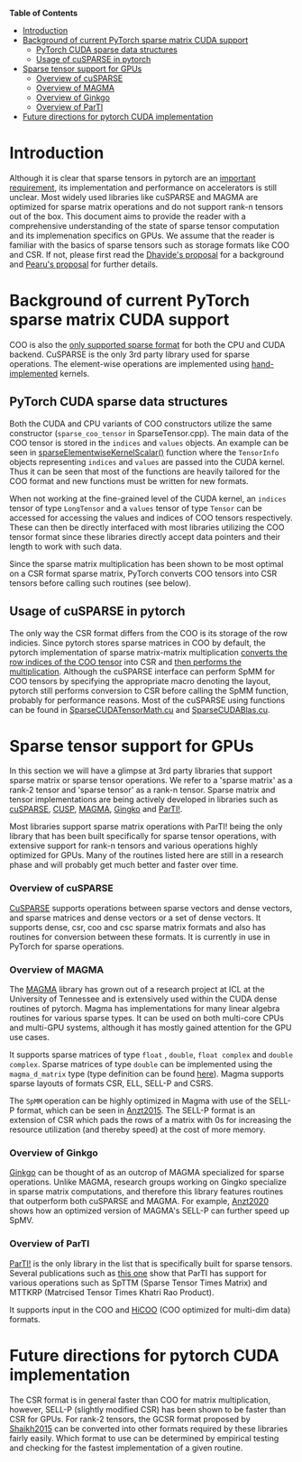<!-- markdown-toc start - Don't edit this section. Run M-x markdown-toc-generate-toc again -->
**Table of Contents**

- [Introduction](#introduction)
- [Background of current PyTorch sparse matrix CUDA support](#background-of-current-pytorch-sparse-matrix-cuda-support)
    - [PyTorch CUDA sparse data structures](#pytorch-cuda-sparse-data-structures)
    - [Usage of cuSPARSE in pytorch](#usage-of-cusparse-in-pytorch)
- [Sparse tensor support for GPUs](#sparse-tensor-support-for-gpus)
    - [Overview of cuSPARSE](#overview-of-cusparse)
    - [Overview of MAGMA](#overview-of-magma)
    - [Overview of Ginkgo](#overview-of-ginkgo)
    - [Overview of ParTI](#overview-of-parti)
- [Future directions for pytorch CUDA implementation](#future-directions-for-pytorch-cuda-implementation)

<!-- markdown-toc end -->

# Introduction

Although it is clear that sparse tensors in pytorch are an
[important requirement](https://github.com/pytorch/rfcs/blob/b2d02512bb69648fc61013829205eb6dfea6a714/RFC-0004-pyTorch-sparse-matmul-roadmap.md#motivation-and-scope),
its implementation and performance on accelerators is still unclear. Most widely used
libraries like cuSPARSE and MAGMA are optimized for sparse matrix operations and do
not support rank-n tensors out of the box. This document aims to provide the reader
with a comprehensive understanding of the state of sparse tensor computation and its
implemenation specifics on GPUs. We assume that the reader is familiar with the basics
of sparse tensors such as storage formats like COO and CSR. If not, please first read
the [Dhavide's proposal](https://github.com/pytorch/rfcs/pull/4) for a background
and [Pearu's proposal](https://github.com/Quansight-Labs/rfcs/tree/pearu/rfc0005/RFC0003-sparse-roadmap)
for further details.

# Background of current PyTorch sparse matrix CUDA support

COO is also the [only supported sparse format](https://github.com/Quansight-Labs/rfcs/tree/pearu/rfc0005/RFC0003-sparse-roadmap#pytorch-implementation-of-coo-sparse-format)
for both the CPU and CUDA backend. CuSPARSE is the
only 3rd party library used for sparse operations. The element-wise operations
are implemented using
[hand-implemented](https://github.com/pytorch/pytorch/blob/master/aten/src/ATen/native/sparse/cuda/SparseCUDATensorMath.cu#L343) kernels.

## PyTorch CUDA sparse data structures

Both the CUDA and CPU variants of COO constructors utilize the same constructor
(`sparse_coo_tensor` in SparseTensor.cpp). The main data of the COO tensor
is stored in the `indices` and `values` objects.
An example can be seen in
[sparseElementwiseKernelScalar()](https://github.com/pytorch/pytorch/blob/master/aten/src/ATen/native/sparse/cuda/SparseCUDAApplyUtils.cuh#L76)
function where the `TensorInfo` objects representing `indices` and `values`
are passed into the CUDA kernel. Thus it can be seen that most of the functions are
heavily tailored for the COO format and new functions must be written for new
formats.

When not working at the fine-grained level of the CUDA kernel, an `indices` tensor
of type `LongTensor` and a `values` tensor of type `Tensor` can be accessed for
accessing the values and indices of COO tensors respectively. These can then
be directly interfaced with most libraries utilizing the COO tensor format
since these libraries directly accept data pointers and their length to
work with such data.

Since the sparse matrix multiplication has been shown to be most optimal on a
CSR format sparse matrix, PyTorch converts COO tensors into CSR tensors before
calling such routines (see below).

## Usage of cuSPARSE in pytorch

The only way the CSR format differs from the COO is its storage of the row indicies. 
Since pytorch stores sparse matrices in COO by default, the pytorch implementation
of sparse matrix-matrix multiplication
[converts the row indices of the COO tensor](https://github.com/pytorch/pytorch/blob/master/aten/src/ATen/native/sparse/cuda/SparseCUDATensorMath.cu#L59)
into CSR and
[then performs the multiplication](https://github.com/pytorch/pytorch/blob/master/aten/src/ATen/native/sparse/cuda/SparseCUDATensorMath.cu#L96).
Although the cuSPARSE interface
can perform SpMM for COO tensors by specifying the appropriate macro denoting the layout,
pytorch still performs conversion to CSR before calling the SpMM function, probably for
performance reasons. Most of the cuSPARSE using functions can be found in
[SparseCUDATensorMath.cu](https://github.com/pytorch/pytorch/blob/master/aten/src/ATen/native/sparse/cuda/SparseCUDATensorMath.cu)
and [SparseCUDABlas.cu](https://github.com/pytorch/pytorch/blob/master/aten/src/ATen/native/sparse/cuda/SparseCUDABlas.cu).

# Sparse tensor support for GPUs

In this section we will have a glimpse at 3rd party libraries that support sparse
matrix or sparse tensor operations. We refer to a 'sparse matrix' as a
rank-2 tensor and 'sparse tensor' as a rank-n tensor. Sparse matrix and tensor
implementations are being actively developed in libraries
such as [cuSPARSE](https://docs.nvidia.com/cuda/cusparse/index.html), 
[CUSP](https://developer.nvidia.com/cusp), [MAGMA](https://icl.cs.utk.edu/magma/),
[Gingko](https://ginkgo-project.github.io/) and [ParTI!](https://github.com/hpcgarage/ParTI).

Most libraries support sparse matrix operations with ParTI! being the only library that
has been built specifically for sparse tensor operations, with extensive support for
rank-n tensors and various operations
highly optimized for GPUs. Many of the routines listed here are still in a research phase
and will probably get much better and faster over time.

### Overview of cuSPARSE

[CuSPARSE](https://docs.nvidia.com/cuda/cusparse/index.html) supports operations
between sparse vectors and dense vectors, and sparse matrices
and dense vectors or a set of dense vectors. It supports dense, csr, coo and csc sparse
matrix formats and also has routines for conversion between these formats. It is
currently in use in PyTorch for sparse operations.

### Overview of MAGMA

The [MAGMA](https://icl.cs.utk.edu/magma/) library has grown out of a research project at ICL at the
University of Tennessee and is extensively used within the CUDA dense
routines of pytorch. Magma has implementations for many linear algebra routines for various sparse
types. It can be used on both multi-core CPUs and multi-GPU systems,
although it has mostly gained attention for the GPU use cases.

It supports sparse matrices of type `float` , `double`, `float complex` and `double complex`.
Sparse matrices of type `double` can be implemented using the `magma_d_matrix`
type (type definition can be found
[here](https://bitbucket.org/icl/magma/src/master/sparse/include/magmasparse_types.h)).
Magma supports sparse layouts of formats CSR, ELL, SELL-P and CSRS.

The `SpMM` operation can be highly optimized in Magma with use of the SELL-P format, which
can be seen in [Anzt2015](https://www.icl.utk.edu/files/publications/2014/icl-utk-771-2014.pdf).
The SELL-P format is an extension of CSR which pads the rows of a matrix with 0s for increasing
the resource utilization (and thereby speed) at the cost of more memory.

### Overview of Ginkgo

[Ginkgo](https://ginkgo-project.github.io/) can be thought of as an outcrop of
MAGMA specialized for sparse operations. Unlike MAGMA, research groups working
on Gingko specialize in sparse matrix computations, and therefore this
library features routines that outperform both cuSPARSE and MAGMA. For example,
[Anzt2020](https://dl.acm.org/doi/pdf/10.1145/3380930) shows how an optimized
version of MAGMA's SELL-P can further speed up SpMV.

### Overview of ParTI

[ParTI!](https://github.com/hpcgarage/ParTI) is the only library in the list that
is specifically built for sparse tensors. Several publications such as
[this one](http://fruitfly1026.github.io/static/files/sc16-ia3.pdf) show that
ParTI has support for various operations such as SpTTM (Sparse Tensor Times Matrix)
and MTTKRP (Matrcised Tensor Times Khatri Rao Product).

It supports input in the COO and [HiCOO](http://fruitfly1026.github.io/static/files/sc18-li.pdf)
(COO optimized for multi-dim data) formats.

# Future directions for pytorch CUDA implementation

The CSR format is in general faster than COO for matrix multiplication, however,
SELL-P (slightly modified CSR) has been shown to be faster than CSR for GPUs. For
rank-2 tensors, the GCSR format proposed by
[Shaikh2015](https://www.researchgate.net/publication/312167966_Efficient_storage_scheme_for_n-dimensional_sparse_array_GCRSGCCS)
can be converted into other formats required by these libraries fairly easily.
Which format to use can be determined by empirical testing and checking for
the fastest implementation of a given routine.

